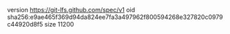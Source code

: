 version https://git-lfs.github.com/spec/v1
oid sha256:e9ae465f369d94da824ee7fa3a497962f800594268e327820c0979c44920d8f5
size 11200
